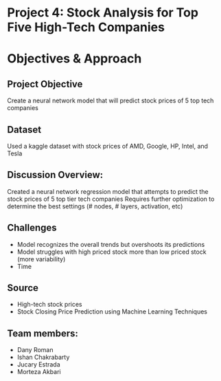 # Project 4: Stock Analysis for Top Five High-Tech Companies

# Objectives & Approach

## Project Objective
Create a neural network model that will predict stock prices of 5 top tech companies

## Dataset
Used a kaggle dataset with stock prices of AMD, Google, HP, Intel, and Tesla

## Discussion Overview:
Created a neural network regression model that attempts to predict the stock prices of 5 top tier tech companies 
Requires further optimization to determine the best settings (# nodes, # layers, activation, etc)

## Challenges
- Model recognizes the overall trends but overshoots its predictions
- Model struggles with high priced stock more than low priced stock (more variability)
- Time


## Source
- High-tech stock prices
- Stock Closing Price Prediction using Machine Learning Techniques

## Team members:

- Dany Roman
- Ishan Chakrabarty
- Jucary Estrada
- Morteza Akbari

